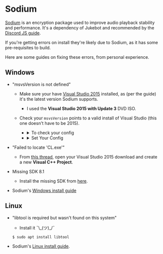 # Sodium

[Sodium](https://github.com/paixaop/node-sodium) is an encryption package used to improve audio playback stability and performance. It's a dependency of Jukebot and recommended by the [Discord JS guide](https://discordjs.guide/voice/#extra-dependencies).

If you're getting errors on install they're likely due to Sodium, as it has some pre-requisites to build.

Here are some guides on fixing these errors, from personal experience.

## Windows

-   "msvsVersion is not defined"

    -   Make sure your have [Visual Studio 2015](https://my.visualstudio.com/Downloads?q=visual%20studio%202015&wt.mc_id=o~msft~vscom~older-downloads) installed, as (per the guide) it's the latest version Sodium supports.
        -   I used the **Visual Studio 2015 with Update 3** DVD ISO.
    -   Check your `msvsVersion` points to a valid install of Visual Studio (this one doesn't have to be 2015).

        -   <details>
            <summary>To check your config</summary>
            <br />

            ```sh
            # yarn
            yarn config get msvsVersion
            # npm
            npm config get msvsVersion

            ```

            </details>

        -   <details>
            <summary>Set Your Config</summary>
            <br />

            ```sh
            # yarn
            yarn config get msvsVersion

            # npm
            npm config get msvsVersion
            ```

-   "Failed to locate 'CL.exe'"

    -   From [this thread](https://stackoverflow.com/questions/33716369/error-trk0005-failed-to-locate-cl-exe), open your Visual Studio 2015 download and create a new **Visual C++ Project**.

-   Missing SDK 8.1

    -   Install the missing SDK from [here](https://developer.microsoft.com/en-us/windows/downloads/sdk-archive/).

-   Sodium's [Windows install guide](https://github.com/paixaop/node-sodium#windows-install)

## Linux

-   "libtool is required but wasn't found on this system"

    -   Install it ¯\\\_(ツ)\_/¯

    ```sh
    $ sudo apt install libtool
    ```

-   Sodium's [Linux install guide](https://github.com/paixaop/node-sodium#install).
